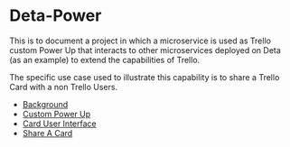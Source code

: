 # Deta-Power
This is to document a project in which a microservice is used as Trello custom Power Up that interacts to other microservices deployed on Deta (as an example) to extend the capabilities of Trello.

The specific use case used to illustrate this capability is to share a Trello Card with a non Trello Users.

- [Background](https://github.com/xu2xulim/Deta-Power/blob/f81d127080eaa09d5d3628db300246305e4160d4/Background.md)
- [Custom Power Up](https://github.com/xu2xulim/Deta-Power/blob/f81d127080eaa09d5d3628db300246305e4160d4/Custom%20Power%20Up.md)
- [Card User Interface](https://github.com/xu2xulim/Deta-Power/blob/f81d127080eaa09d5d3628db300246305e4160d4/Card%20User%20Interface.md)
- [Share A Card](https://github.com/xu2xulim/Deta-Power/blob/f81d127080eaa09d5d3628db300246305e4160d4/Share%20a%20card.md)

